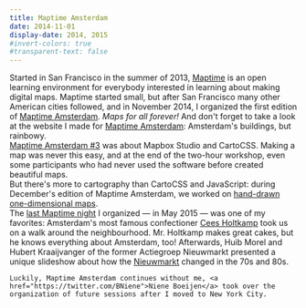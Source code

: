 ```yaml
---
title: Maptime Amsterdam
date: 2014-11-01
display-date: 2014, 2015
#invert-colors: true
#transparent-text: false
---
```


<section>
  <span>
    Started in San Francisco in the summer of 2013, <a href="http://maptime.io/">Maptime</a> is an open learning environment for everybody interested in learning about making digital maps. Maptime started small, but after San Francisco many other American cities followed, and in November 2014, I organized the first edition of <a href="http://maptime-ams.github.io/">Maptime Amsterdam</a>. <i>Maps for all forever!</i> And don't forget to take a look at the website I made for <a href="http://maptime-ams.github.io/">Maptime Amsterdam</a>: Amsterdam's buildings, but rainbowy.
  </span>
</section>

<section>
  <span>
    <a href="http://www.meetup.com/Maptime-AMS/events/218595562/">Maptime Amsterdam #3</a> was about Mapbox Studio and CartoCSS. Making a map was never this easy, and at the end of the two-hour workshop, even some participants who had never used the software before created beautiful maps.
  </span>
</section>

<section>
  <span>
    But there's more to cartography than CartoCSS and JavaScript: during December's edition of Maptime Amsterdam, we worked on <a href="http://waag.org/en/blog/cartograms-and-one-dimensional-maps">hand-drawn one-dimensional maps</a>.
  </span>
</section>

<section>
  <span>
    The <a href="http://www.meetup.com/Maptime-AMS/events/220184224/">last Maptime night</a> I organized — in May 2015 — was one of my favorites: Amsterdam's most famous confectioner <a href="http://www.patisserieholtkamp.nl">Cees Holtkamp</a> took us on a walk around the neighbourhood. Mr. Holtkamp makes great cakes, but he knows everything about Amsterdam, too! Afterwards, Huib Morel and Hubert Kraaijvanger of the former Actiegroep Nieuwmarkt presented a unique slideshow about how the <a href="https://en.wikipedia.org/wiki/Nieuwmarkt">Nieuwmarkt</a> changed in the 70s and 80s.

    Luckily, Maptime Amsterdam continues without me, <a href="https://twitter.com/BNiene">Niene Boeijen</a> took over the organization of future sessions after I moved to New York City.
  </span>
</section>
